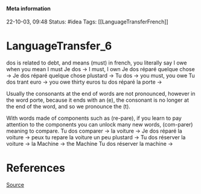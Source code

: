 #### Meta information
22-10-03, 09:48
Status: #idea
Tags: [[LanguageTransferFrench]]





# LanguageTransfer_6

dos is related to debt, and means (must) in french, you literally say I owe when you mean I must
Je dos -> I must, I own
Je dos réparé quelque chose ->
Je dos réparé quelque chose plustard ->
Tu dos -> you must, you owe
Tu dos trant euro -> you owe thirty euros
tu dos réparé la porte -> 

Usually the consonants at the end of words are not pronounced, however in the word porte, because it ends with an (e), the consonant is no longer at the end of the word, and so we pronounce the (t).

With words made of components such as (re-pare), if you learn to pay attention to the components you can unlock many new words, (com-parer) meaning to compare. 
Tu dos comparer ->
la voiture ->
Je dos réparé la voiture -> 
peux tu  repare la voiture un peu plustard -> 
Tu dos réserver la voiture ->
la Machine -> the Machine
Tu dos réserver la machine -> 

# References
[Source](https://www.youtube.com/watch?v=uXpTajuQpzI&ab_channel=TakeLessons)